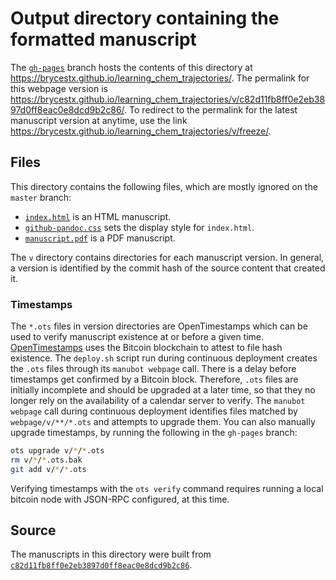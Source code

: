 # Output directory containing the formatted manuscript

The [`gh-pages`](https://github.com/brycestx/learning_chem_trajectories/tree/gh-pages) branch hosts the contents of this directory at https://brycestx.github.io/learning_chem_trajectories/.
The permalink for this webpage version is https://brycestx.github.io/learning_chem_trajectories/v/c82d11fb8ff0e2eb3897d0ff8eac0e8dcd9b2c86/.
To redirect to the permalink for the latest manuscript version at anytime, use the link https://brycestx.github.io/learning_chem_trajectories/v/freeze/.

## Files

This directory contains the following files, which are mostly ignored on the `master` branch:

+ [`index.html`](index.html) is an HTML manuscript.
+ [`github-pandoc.css`](github-pandoc.css) sets the display style for `index.html`.
+ [`manuscript.pdf`](manuscript.pdf) is a PDF manuscript.

The `v` directory contains directories for each manuscript version.
In general, a version is identified by the commit hash of the source content that created it.

### Timestamps

The `*.ots` files in version directories are OpenTimestamps which can be used to verify manuscript existence at or before a given time.
[OpenTimestamps](https://opentimestamps.org/) uses the Bitcoin blockchain to attest to file hash existence.
The `deploy.sh` script run during continuous deployment creates the `.ots` files through its `manubot webpage` call.
There is a delay before timestamps get confirmed by a Bitcoin block.
Therefore, `.ots` files are initially incomplete and should be upgraded at a later time, so that they no longer rely on the availability of a calendar server to verify.
The `manubot webpage` call during continuous deployment identifies files matched by `webpage/v/**/*.ots` and attempts to upgrade them.
You can also manually upgrade timestamps, by running the following in the `gh-pages` branch:

```sh
ots upgrade v/*/*.ots
rm v/*/*.ots.bak
git add v/*/*.ots
```

Verifying timestamps with the `ots verify` command requires running a local bitcoin node with JSON-RPC configured, at this time.

## Source

The manuscripts in this directory were built from
[`c82d11fb8ff0e2eb3897d0ff8eac0e8dcd9b2c86`](https://github.com/brycestx/learning_chem_trajectories/commit/c82d11fb8ff0e2eb3897d0ff8eac0e8dcd9b2c86).
